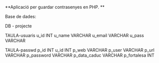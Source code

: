 **Aplicació per guardar contrasenyes en PHP.
**

Base de dades:

DB - projecte

TAULA-usuaris
	u_id INT
	u_name VARCHAR
	u_email VARCHAR
	u_pass VARCHAR

TAULA-passwd
	p_id INT
	u_id INT
	p_web VARCHAR
	p_user VARCHAR
	p_url VARCHAR
	p_password VARCHAR
	p_data_caduc VARCHAR
	p_fortalesa INT
